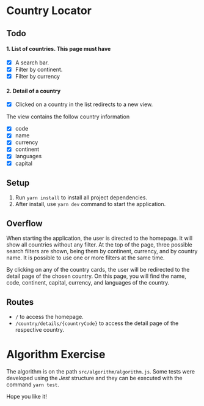 # Country Locator

## Todo

#### 1. List of countries. This page must have

- [x] A search bar.
- [x] Filter by continent.
- [x] Filter by currency

#### 2. Detail of a country

- [x] Clicked on a country in the list redirects to a new view.

The view contains the follow country information

- [x] code
- [x] name
- [x] currency
- [x] continent
- [x] languages
- [x] capital

## Setup

1. Run `yarn install` to install all project dependencies.
2. After install, use `yarn dev` command to start the application.

## Overflow

When starting the application, the user is directed to the homepage. It will show all countries without any filter. At the top of the page, three possible search filters are shown, being them by continent, currency, and by country name. It is possible to use one or more filters at the same time.

By clicking on any of the country cards, the user will be redirected to the detail page of the chosen country. On this page, you will find the name, code, continent, capital, currency, and languages of the country.

## Routes

- `/` to access the homepage.
- `/country/details/{countryCode}` to access the detail page of the respective country.

# Algorithm Exercise

The algorithm is on the path `src/algorithm/algorithm.js`. Some tests were developed using the _Jest_ structure and they can be executed with the command `yarn test`.

Hope you like it!
